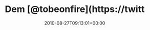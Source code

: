 ---
retweeted: false
source: <a href="http://termtter.org/" rel="nofollow">Termtter</a>
entities:
  hashtags: []
  symbols: []
  user_mentions:
  - name: Tobias »Tobe« Reiss
    screen_name: TobeOnFire
    indices:
    - '4'
    - '15'
    id_str: '14785808'
    id: '14785808'
  urls: []
display_text_range:
- '0'
- '94'
favorite_count: '0'
id_str: '22252426075'
truncated: false
retweet_count: '1'
id: '22252426075'
created_at: Fri Aug 27 09:13:01 +0000 2010
favorited: false
full_text: Dem [@tobeonfire](https://twitter.com/tobeonfire) fehlen noch 910 Euro.
  Das sollte doch drin sein, oder? http://bandsonfire.com/
lang: de
tags:
- pesos:twitter
date: '2010-08-27T09:13:01+00:00'
src: https://twitter.com/bascht/status/22252426075
original_url: https://twitter.com/bascht/status/22252426075
type: twitter_tweet
text: Dem [@tobeonfire](https://twitter.com/tobeonfire) fehlen noch 910 Euro. Das
  sollte doch drin sein, oder? http://bandsonfire.com/
title: Dem [@tobeonfire](https://twitt

---